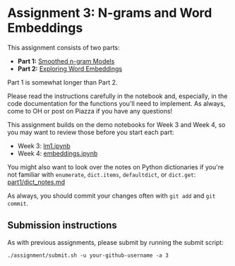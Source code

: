 # Assignment 3: N-grams and Word Embeddings

This assignment consists of two parts:

* **Part 1:** [Smoothed n-gram Models](part1/part1_ngram.ipynb)
* **Part 2:** [Exploring Word Embeddings](part2/part2_embeddings.ipynb)

Part 1 is somewhat longer than Part 2.

Please read the instructions carefully in the notebook and, especially, in the code documentation for the functions you'll need to implement. As always, come to OH or post on Piazza if you have any questions!

This assignment builds on the demo notebooks for Week 3 and Week 4, so you may want to review those before you start each part:
* Week 3: [lm1.ipynb](../../materials/simple_lm/lm1.ipynb)
* Week 4: [embeddings.ipynb](../../materials/embeddings/embeddings.ipynb)

You might also want to look over the notes on Python dictionaries if you're not familiar with `enumerate`, `dict.items`, `defaultdict`, or `dict.get`: [part1/dict\_notes.md](part1/dict_notes.md)

As always, you should commit your changes often with `git add` and `git commit`.

## Submission instructions

As with previous assignments, please submit by running the submit script:
```
./assignment/submit.sh -u your-github-username -a 3
```
